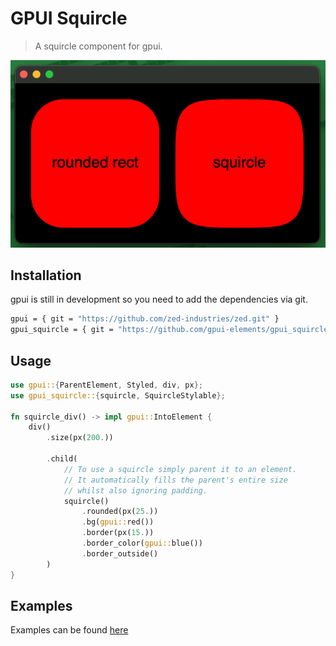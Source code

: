 # GPUI Squircle

> A squircle component for gpui.

![rounded rect vs squircle](rounded_rect_vs_squircle.png)

## Installation

gpui is still in development so you need to add the dependencies via git.

```sh
gpui = { git = "https://github.com/zed-industries/zed.git" }
gpui_squircle = { git = "https://github.com/gpui-elements/gpui_squircle.git" }
```

## Usage

```rs
use gpui::{ParentElement, Styled, div, px};
use gpui_squircle::{squircle, SquircleStylable};

fn squircle_div() -> impl gpui::IntoElement {
    div()
        .size(px(200.))

        .child(
            // To use a squircle simply parent it to an element.
            // It automatically fills the parent's entire size
            // whilst also ignoring padding. 
            squircle()
                .rounded(px(25.))
                .bg(gpui::red())
                .border(px(15.))
                .border_color(gpui::blue())
                .border_outside()
        )
}
```

## Examples

Examples can be found [here](/examples)
